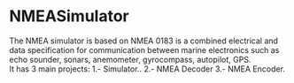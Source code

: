 NMEASimulator
=============

The NMEA simulator is based on NMEA 0183 is a combined electrical and data specification for communication between marine electronics such as echo sounder, sonars, anemometer, gyrocompass, autopilot, GPS.  
It has 3 main projects: 
  1.- Simulator..
  2.- NMEA Decoder
  3.- NMEA Encoder.
